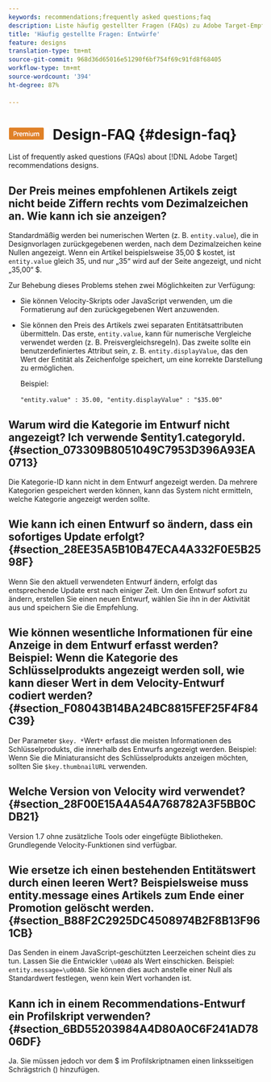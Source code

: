 ```yaml
---
keywords: recommendations;frequently asked questions;faq
description: Liste häufig gestellter Fragen (FAQs) zu Adobe Target-Empfehlungsentwürfen.
title: 'Häufig gestellte Fragen: Entwürfe'
feature: designs
translation-type: tm+mt
source-git-commit: 968d36d65016e51290f6bf754f69c91fd8f68405
workflow-type: tm+mt
source-wordcount: '394'
ht-degree: 87%

---
```



# ![PREMIUM](/help/assets/premium.png) Design-FAQ {#design-faq}

List of frequently asked questions (FAQs) about [!DNL Adobe Target] recommendations designs.

## Der Preis meines empfohlenen Artikels zeigt nicht beide Ziffern rechts vom Dezimalzeichen an. Wie kann ich sie anzeigen?

Standardmäßig werden bei numerischen Werten (z. B. `entity.value`), die in Designvorlagen zurückgegebenen werden, nach dem Dezimalzeichen keine Nullen angezeigt. Wenn ein Artikel beispielsweise 35,00 $ kostet, ist `entity.value` gleich 35, und nur „35“ wird auf der Seite angezeigt, und nicht „35,00“ $.

Zur Behebung dieses Problems stehen zwei Möglichkeiten zur Verfügung:

* Sie können Velocity-Skripts oder JavaScript verwenden, um die Formatierung auf den zurückgegebenen Wert anzuwenden.

* Sie können den Preis des Artikels zwei separaten Entitätsattributen übermitteln. Das erste, `entity.value`, kann für numerische Vergleiche verwendet werden (z. B. Preisvergleichsregeln). Das zweite sollte ein benutzerdefiniertes Attribut sein, z. B. `entity.displayValue`, das den Wert der Entität als Zeichenfolge speichert, um eine korrekte Darstellung zu ermöglichen.

   Beispiel:

   `"entity.value" : 35.00, "entity.displayValue" : "$35.00"`

## Warum wird die Kategorie im Entwurf nicht angezeigt? Ich verwende $entity1.categoryId. {#section_073309B8051049C7953D396A93EA0713}

Die Kategorie-ID kann nicht in dem Entwurf angezeigt werden. Da mehrere Kategorien gespeichert werden können, kann das System nicht ermitteln, welche Kategorie angezeigt werden sollte.

## Wie kann ich einen Entwurf so ändern, dass ein sofortiges Update erfolgt?  {#section_28EE35A5B10B47ECA4A332F0E5B2598F}

Wenn Sie den aktuell verwendeten Entwurf ändern, erfolgt das entsprechende Update erst nach einiger Zeit. Um den Entwurf sofort zu ändern, erstellen Sie einen neuen Entwurf, wählen Sie ihn in der Aktivität aus und speichern Sie die Empfehlung.

## Wie können wesentliche Informationen für eine Anzeige in dem Entwurf erfasst werden? Beispiel: Wenn die Kategorie des Schlüsselprodukts angezeigt werden soll, wie kann dieser Wert in dem Velocity-Entwurf codiert werden?  {#section_F08043B14BA24BC8815FEF25F4F84C39}

Der Parameter `$key. *`Wert`*` erfasst die meisten Informationen des Schlüsselprodukts, die innerhalb des Entwurfs angezeigt werden. Beispiel: Wenn Sie die Miniaturansicht des Schlüsselprodukts anzeigen möchten, sollten Sie `$key.thumbnailURL` verwenden.

## Welche Version von Velocity wird verwendet? {#section_28F00E15A4A54A768782A3F5BB0CDB21}

Version 1.7 ohne zusätzliche Tools oder eingefügte Bibliotheken. Grundlegende Velocity-Funktionen sind verfügbar.

## Wie ersetze ich einen bestehenden Entitätswert durch einen leeren Wert? Beispielsweise muss entity.message eines Artikels zum Ende einer Promotion gelöscht werden. {#section_B88F2C2925DC4508974B2F8B13F961CB}

Das Senden in einem JavaScript-geschützten Leerzeichen scheint dies zu tun. Lassen Sie die Entwickler `\u00A0` als Wert einschicken. Beispiel: `entity.message=\u00A0`. Sie können dies auch anstelle einer Null als Standardwert festlegen, wenn kein Wert vorhanden ist.

## Kann ich in einem Recommendations-Entwurf ein Profilskript verwenden? {#section_6BD55203984A4D80A0C6F241AD7806DF}

Ja. Sie müssen jedoch vor dem $ im Profilskriptnamen einen linksseitigen Schrägstrich (\) hinzufügen.

